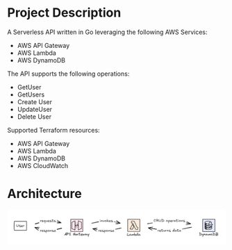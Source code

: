 # Project Description

A Serverless API written in Go leveraging the following AWS Services:
- AWS API Gateway
- AWS Lambda
- AWS DynamoDB

The API supports the following operations:
- GetUser
- GetUsers
- Create User
- UpdateUser
- Delete User

Supported Terraform resources:
- AWS API Gateway
- AWS Lambda
- AWS DynamoDB
- AWS CloudWatch

# Architecture

![Architecture](architecture.png)